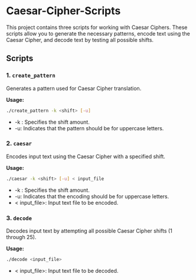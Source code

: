 # Caesar-Cipher-Scripts
This project contains three scripts for working with Caesar Ciphers. These scripts allow you to generate the necessary patterns, encode text using the Caesar Cipher, and decode text by testing all possible shifts.


## Scripts

### 1. `create_pattern`
Generates a pattern used for Caesar Cipher translation.

**Usage:**
```sh
./create_pattern -k <shift> [-u]

```

- -k <shift>: Specifies the shift amount.
- -u: Indicates that the pattern should be for uppercase letters.



### 2. `caesar`
Encodes input text using the Caesar Cipher with a specified shift.

**Usage:**
```sh
./caesar -k <shift> [-u] < input_file

```

- -k <shift>: Specifies the shift amount.
- -u: Indicates that the encoding should be for uppercase letters.
- < input_file>: Input text file to be encoded.


### 3. `decode`
Decodes input text by attempting all possible Caesar Cipher shifts (1 through 25).

**Usage:**
```sh
./decode <input_file>


```

- < input_file>: Input text file to be decoded.



